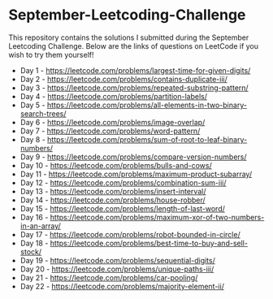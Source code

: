 # September-Leetcoding-Challenge

This repository contains the solutions I submitted during the September Leetcoding Challenge. Below are the links of questions on LeetCode if you wish to try them yourself!

* Day 1 - https://leetcode.com/problems/largest-time-for-given-digits/
* Day 2 - https://leetcode.com/problems/contains-duplicate-iii/
* Day 3 - https://leetcode.com/problems/repeated-substring-pattern/
* Day 4 - https://leetcode.com/problems/partition-labels/
* Day 5 - https://leetcode.com/problems/all-elements-in-two-binary-search-trees/
* Day 6 - https://leetcode.com/problems/image-overlap/
* Day 7 - https://leetcode.com/problems/word-pattern/
* Day 8 - https://leetcode.com/problems/sum-of-root-to-leaf-binary-numbers/
* Day 9 - https://leetcode.com/problems/compare-version-numbers/
* Day 10 - https://leetcode.com/problems/bulls-and-cows/
* Day 11 - https://leetcode.com/problems/maximum-product-subarray/
* Day 12 - https://leetcode.com/problems/combination-sum-iii/
* Day 13 - https://leetcode.com/problems/insert-interval/
* Day 14 - https://leetcode.com/problems/house-robber/
* Day 15 - https://leetcode.com/problems/length-of-last-word/
* Day 16 - https://leetcode.com/problems/maximum-xor-of-two-numbers-in-an-array/
* Day 17 - https://leetcode.com/problems/robot-bounded-in-circle/
* Day 18 - https://leetcode.com/problems/best-time-to-buy-and-sell-stock/
* Day 19 - https://leetcode.com/problems/sequential-digits/
* Day 20 - https://leetcode.com/problems/unique-paths-iii/
* Day 21 - https://leetcode.com/problems/car-pooling/
* Day 22 - https://leetcode.com/problems/majority-element-ii/
